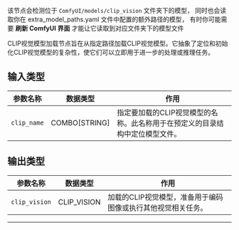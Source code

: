 该节点会检测位于 `ComfyUI/models/clip_vision` 文件夹下的模型，
同时也会读取你在 extra_model_paths.yaml 文件中配置的额外路径的模型，
有时你可能需要 **刷新 ComfyUI 界面** 才能让它读取到对应文件夹下的模型文件

CLIP视觉模型加载节点旨在从指定路径加载CLIP视觉模型。它抽象了定位和初始化CLIP视觉模型的复杂性，使它们可以立即用于进一步的处理或推理任务。

## 输入类型

| 参数名称 | 数据类型 | 作用 |
| --- | --- | --- |
| `clip_name` | COMBO[STRING] | 指定要加载的CLIP视觉模型的名称。此名称用于在预定义的目录结构中定位模型文件。 |

## 输出类型

| 参数名称 | 数据类型 | 作用 |
| --- | --- | --- |
| `clip_vision` | CLIP_VISION | 加载的CLIP视觉模型，准备用于编码图像或执行其他视觉相关任务。 |
---